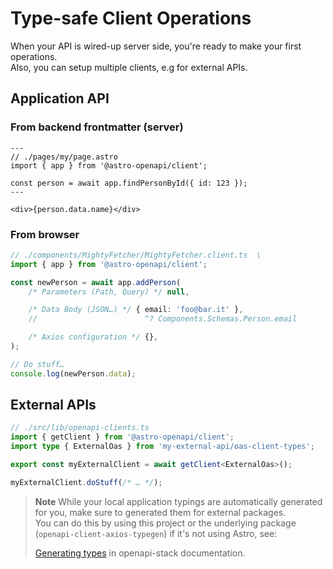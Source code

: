 # Type-safe Client Operations

When your API is wired-up server side, you're ready to make your first operations.  
Also, you can setup multiple clients, e.g for external APIs.

<!-- more -->

## Application API

### From backend frontmatter (server)

```astro
---
// ./pages/my/page.astro
import { app } from '@astro-openapi/client';

const person = await app.findPersonById({ id: 123 });
---

<div>{person.data.name}</div>
```

### From browser

```ts
// ./components/MightyFetcher/MightyFetcher.client.ts  \
import { app } from '@astro-openapi/client';

const newPerson = await app.addPerson(
	/* Parameters (Path, Query) */ null,

	/* Data Body (JSON…) */ { email: 'foo@bar.it' },
	//                        ^? Components.Schemas.Person.email

	/* Axios configuration */ {},
);

// Do stuff…
console.log(newPerson.data);
```

## External APIs

```ts
// ./src/lib/openapi-clients.ts
import { getClient } from '@astro-openapi/client';
import type { ExternalOas } from 'my-external-api/oas-client-types';

export const myExternalClient = await getClient<ExternalOas>();

myExternalClient.doStuff(/* … */);
```

> **Note**
> While your local application typings are automatically generated for you, make sure to generated them for external packages.  
> You can do this by using this project or the underlying package (`openapi-client-axios-typegen`) if it's not using Astro, see:
>
> [Generating types](https://openapistack.co/docs/openapi-client-axios/typegen/) in openapi-stack documentation.
